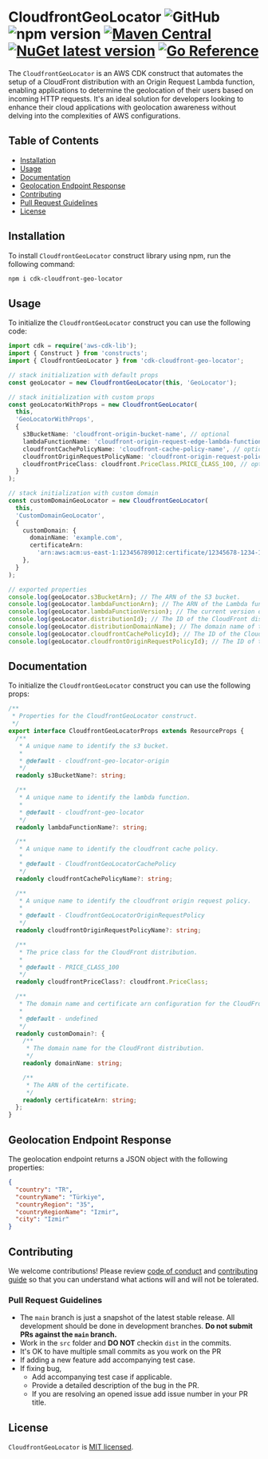 # CloudfrontGeoLocator ![GitHub](https://img.shields.io/github/license/ilkrklc/cdk-cloudfront-geo-locator) ![npm version](https://img.shields.io/npm/v/cdk-cloudfront-geo-locator) [![Maven Central](https://maven-badges.herokuapp.com/maven-central/io.github.ilkrklc/cdk.cloudfront.geo.locator/badge.svg)](https://maven-badges.herokuapp.com/maven-central/io.github.ilkrklc/cdk.cloudfront.geo.locator) [![NuGet latest version](https://badgen.net/nuget/v/CDK.CloudFront.Geo.Locator/latest)](https://nuget.org/packages/CDK.CloudFront.Geo.Locator) [![Go Reference](https://pkg.go.dev/badge/github.com/ilkrklc/cdk-cloudfront-geo-locator/cdkcloudfrontgeolocator.svg)](https://pkg.go.dev/github.com/ilkrklc/cdk-cloudfront-geo-locator/cdkcloudfrontgeolocator)

The `CloudfrontGeoLocator` is an AWS CDK construct that automates the setup of a CloudFront distribution with an Origin Request Lambda function, enabling applications to determine the geolocation of their users based on incoming HTTP requests. It's an ideal solution for developers looking to enhance their cloud applications with geolocation awareness without delving into the complexities of AWS configurations.

## Table of Contents

- [Installation](#installation)
- [Usage](#usage)
- [Documentation](#documentation)
- [Geolocation Endpoint Response](#geolocation-endpoint-response)
- [Contributing](#contributing)
- [Pull Request Guidelines](#pull-request-guidelines)
- [License](#license)

## Installation

To install `CloudfrontGeoLocator` construct library using npm, run the following command:

```bash
npm i cdk-cloudfront-geo-locator
```

## Usage

To initialize the `CloudfrontGeoLocator` construct you can use the following code:

```typescript
import cdk = require('aws-cdk-lib');
import { Construct } from 'constructs';
import { CloudfrontGeoLocator } from 'cdk-cloudfront-geo-locator';

// stack initialization with default props
const geoLocator = new CloudfrontGeoLocator(this, 'GeoLocator');

// stack initialization with custom props
const geoLocatorWithProps = new CloudfrontGeoLocator(
  this,
  'GeoLocatorWithProps',
  {
    s3BucketName: 'cloudfront-origin-bucket-name', // optional
    lambdaFunctionName: 'cloudfront-origin-request-edge-lambda-function-name', // optional
    cloudfrontCachePolicyName: 'cloudfront-cache-policy-name', // optional
    cloudfrontOriginRequestPolicyName: 'cloudfront-origin-request-policy-name', // optional
    cloudfrontPriceClass: cloudfront.PriceClass.PRICE_CLASS_100, // optional
  }
);

// stack initialization with custom domain
const customDomainGeoLocator = new CloudfrontGeoLocator(
  this,
  'CustomDomainGeoLocator',
  {
    customDomain: {
      domainName: 'example.com',
      certificateArn:
        'arn:aws:acm:us-east-1:123456789012:certificate/12345678-1234-1234-1234-123456789012',
    },
  }
);

// exported properties
console.log(geoLocator.s3BucketArn); // The ARN of the S3 bucket.
console.log(geoLocator.lambdaFunctionArn); // The ARN of the Lambda function.
console.log(geoLocator.lambdaFunctionVersion); // The current version of the Lambda function.
console.log(geoLocator.distributionId); // The ID of the CloudFront distribution.
console.log(geoLocator.distributionDomainName); // The domain name of the CloudFront distribution.
console.log(geoLocator.cloudfrontCachePolicyId); // The ID of the CloudFront cache policy.
console.log(geoLocator.cloudfrontOriginRequestPolicyId); // The ID of the CloudFront origin request policy.
```

## Documentation

To initialize the `CloudfrontGeoLocator` construct you can use the following props:

```typescript
/**
 * Properties for the CloudfrontGeoLocator construct.
 */
export interface CloudfrontGeoLocatorProps extends ResourceProps {
  /**
   * A unique name to identify the s3 bucket.
   *
   * @default - cloudfront-geo-locator-origin
   */
  readonly s3BucketName?: string;

  /**
   * A unique name to identify the lambda function.
   *
   * @default - cloudfront-geo-locator
   */
  readonly lambdaFunctionName?: string;

  /**
   * A unique name to identify the cloudfront cache policy.
   *
   * @default - CloudfrontGeoLocatorCachePolicy
   */
  readonly cloudfrontCachePolicyName?: string;

  /**
   * A unique name to identify the cloudfront origin request policy.
   *
   * @default - CloudfrontGeoLocatorOriginRequestPolicy
   */
  readonly cloudfrontOriginRequestPolicyName?: string;

  /**
   * The price class for the CloudFront distribution.
   *
   * @default - PRICE_CLASS_100
   */
  readonly cloudfrontPriceClass?: cloudfront.PriceClass;

  /**
   * The domain name and certificate arn configuration for the CloudFront distribution.
   *
   * @default - undefined
   */
  readonly customDomain?: {
    /**
     * The domain name for the CloudFront distribution.
     */
    readonly domainName: string;

    /**
     * The ARN of the certificate.
     */
    readonly certificateArn: string;
  };
}
```

## Geolocation Endpoint Response

The geolocation endpoint returns a JSON object with the following properties:

```json
{
  "country": "TR",
  "countryName": "Türkiye",
  "countryRegion": "35",
  "countryRegionName": "Izmir",
  "city": "Izmir"
}
```

## Contributing

We welcome contributions! Please review [code of conduct](.github/CODE_OF_CONDUCT.md) and [contributing guide](.github/CONTRIBUTING.md) so that you can understand what actions will and will not be tolerated.

### Pull Request Guidelines

- The `main` branch is just a snapshot of the latest stable release. All development should be done in development branches. **Do not submit PRs against the `main` branch.**
- Work in the `src` folder and **DO NOT** checkin `dist` in the commits.
- It's OK to have multiple small commits as you work on the PR
- If adding a new feature add accompanying test case.
- If fixing bug,
  - Add accompanying test case if applicable.
  - Provide a detailed description of the bug in the PR.
  - If you are resolving an opened issue add issue number in your PR title.

## License

`CloudfrontGeoLocator` is [MIT licensed](./LICENSE).
